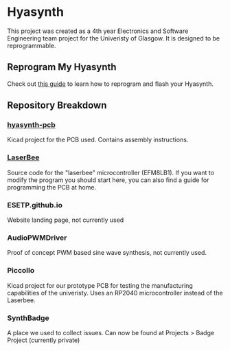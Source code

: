 # Hyasynth
This project was created as a 4th year Electronics and Software Engineering team project for the Univeristy of Glasgow. It is designed to be reprogrammable.

## Reprogram My Hyasynth
Check out [this guide](https://github.com/ESETP/LaserBee/blob/main/Flashing.md) to learn how to reprogram and flash your Hyasynth.

## Repository Breakdown
### [hyasynth-pcb](https://github.com/ESETP/hyasynth-pcb)
Kicad project for the PCB used. Contains assembly instructions.

### [LaserBee](https://github.com/ESETP/LaserBee)
Source code for the "laserbee" microcontroller (EFM8LB1). If you want to modify the program you should start here, you can also find a guide for programming the PCB at home.

### ESETP.github.io
Website landing page, not currently used

### AudioPWMDriver
Proof of concept PWM based sine wave synthesis, not currently used.

### Piccollo
Kicad project for our prototype PCB for testing the manufacturing capabilities of the univeristy. Uses an RP2040 microcontroller instead of the Laserbee.

### SynthBadge
A place we used to collect issues. Can now be found at Projects > Badge Project (currently private)
